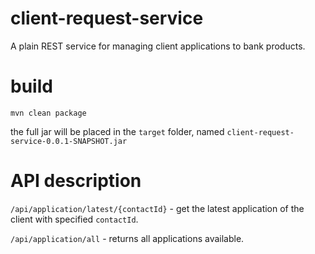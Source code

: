 # client-request-service

A plain REST service for managing client applications to bank products.

# build

`mvn clean package`

the full jar will be placed in the `target` folder, 
named `client-request-service-0.0.1-SNAPSHOT.jar`

# API description

`/api/application/latest/{contactId}` - get the latest application of the client with specified `contactId`.

`/api/application/all` - returns all applications available.

